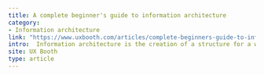 ```yaml
---
title: A complete beginner's guide to information architecture
category:
- Information architecture
link: "https://www.uxbooth.com/articles/complete-beginners-guide-to-information-architecture/"
intro:  Information architecture is the creation of a structure for a website, application, or other project, that allows us to understand where we are as users.
site: UX Booth
type: article
---
```







